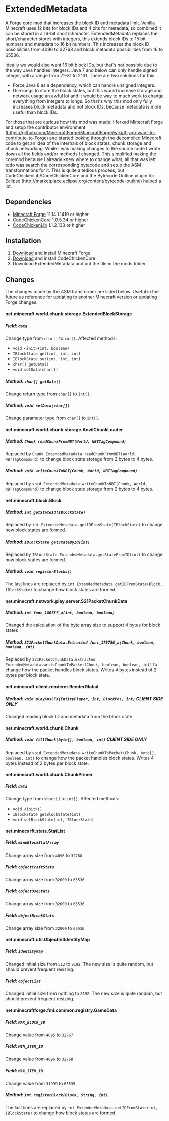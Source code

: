 # ExtendedMetadata

A Forge core mod that increases the block ID and metadata limit.
Vanilla Minecraft uses 12 bits for block IDs and 4 bits for metadata, so combined it can be stored in a 16-bit short/character.
ExtendedMetadata replaces the short/character stores with integers, this extends block IDs to 15 bit numbers and metadata to 16 bit numbers. This increases the block ID possibilities from 4096 to 32768 and block metadata possibilities from 16 to 65536.

Ideally we would also want 16 bit block IDs, but that's not possible due to the way Java handles integers. Java 7 and below can only handle signed integer, with a range from 2^-31 to 2^31. There are two solutions for this:
* Force Java 8 as a dependency, which can handle unsigned integers. 
* Use longs to store the block states, but this would increase storage and network usage an awful lot and it would be way to much work to change everything from integers to longs.
So that's why this mod only fully increases block metadata and not block IDs, because metadata is more useful than block IDs.

For those that are curious how this mod was made: I forked Minecraft Forge and setup the contributor environment (https://github.com/MinecraftForge/MinecraftForge/wiki/If-you-want-to-contribute-to-Forge) and started looking through the decompiled Minecraft code to get an idea of the internals of block states, chunk storage and chunk networking. While I was making changes to the source code I wrote down all the fields and/or methods I changed. This simplified making the coremod because I already knew where to change what, all that was left todo was search the corresponding bytecode and setup the ASM transformations for it. This is quite a tedious process, but CodeChickenLib/CodeChickenCore and the Bytecode Outline plugin for Eclipse (http://marketplace.eclipse.org/content/bytecode-outline) helped a lot.

## Dependencies
* [Minecraft Forge](http://minecraftforge.net) 11.14.1.1419 or higher
* [CodeChickenCore](http://www.minecraftforum.net/forums/mapping-and-modding/minecraft-mods/1279956-chickenbones-mods) 1.0.5.34 or higher
* [CodeChickenLib](http://www.minecraftforum.net/forums/mapping-and-modding/minecraft-mods/1279956-chickenbones-mods) 1.1.2.133 or higher

## Installation
1. [Download](http://files.minecraftforge.net) and install Minecraft Forge
2. [Download](http://chickenbones.net/Pages/links.html) and install CodeChickenCore
3. Download ExtendedMetadata and put the file in the mods folder

## Changes
The changes made by the ASM transformer are listed below. Useful in the future as reference for updating to another Minecraft version or updating Forge changes.

#### net.minecraft.world.chunk.storage.ExtendedBlockStorage
##### Field: `data`
Change type from `char[]` to `int[]`. Affected methods: 
* `void <init>(int, boolean)`
* `IBlockState get(int, int, int)`
* `IBlockState set(int, int, int)`
* `char[] getData()`
* `void setData(char[])`

##### Method: `char[] getData()`
Change return type from `char[]` to `int[]`.

##### Method: `void setData(char[])`
Change parameter type from `char[]` to `int[]`.

#### net.minecraft.world.chunk.storage.AnvilChunkLoader
##### Method: `Chunk readChunkFromNBT(World, NBTTagCompound)`
Replaced by `Chunk ExtendedMetadata.readChunkFromNBT(World, NBTTagCompound)` to change block state storage from 2 bytes to 4 bytes.

##### Method: `void writeChunkToNBT(Chunk, World, NBTTagCompound)`
Replaced by `void ExtendedMetadata.writeChunkToNBT(Chunk, World, NBTTagCompound)` to change block state storage from 2 bytes to 4 bytes.

#### net.minecraft.block.Block
##### Method: `int getStateId(IBlockState)`
Replaced by `int ExtendedMetadata.getIDFromState(IBlockState)` to change how block states are formed.

##### Method: `IBlockState getStateById(int)`
Replaced by `IBlockState ExtendedMetadata.getStateFromID(int)` to change how block states are formed.

##### Method: `void registerBlocks()`
The last lines are replaced by `int ExtendedMetadata.getIDFromState(Block, IBlockState)` to change how block states are formed.

#### net.minecraft.network.play.server.S21PacketChunkData
##### Method: `int func_180737_a(int, boolean, boolean)`
Changed the calculation of the byte array size to support 4 bytes for block states

##### Method: `S21PacketChunkData.Extracted func_179756_a(Chunk, boolean, boolean, int)`
Replaced by `S21PacketChunkData.Extracted ExtendedMetadata.writeChunkToPacket(Chunk, boolean, boolean, int)` to change how the packet handles block states. Writes 4 bytes instead of 2 bytes per block state.

#### net.minecraft.client.renderer.RenderGlobal
##### Method: `void playAusSFX(EntityPlayer, int, BlockPos, int)` *CLIENT SIDE ONLY*
Changed reading block ID and metadata from the block state

#### net.minecraft.world.chunk.Chunk
##### Method: `void fillChunk(byte[], boolean, int)` *CLIENT SIDE ONLY*
Replaced by `void ExtendedMetadata.writeChunkToPacket(Chunk, byte[], boolean, int)` to change how the packet handles block states. Writes 4 bytes instead of 2 bytes per block state.

#### net.minecraft.world.chunk.ChunkPrimer
##### Field: `data`
Change type from `short[]` to `int[]`. Affected methods:
* `void <init>()`
* `IBlockState getBlockState(int)`
* `void setBlockState(int, IBlockState)`

#### net.minecarft.stats.StatList
##### Field: `mineBlockStatArray`
Change array size from `4096` to `32768`.

##### Field: `objectCraftStats`
Change array size from `32000` to `65536`

##### Field: `objectUseStats`
Change array size from `32000` to `65536`

##### Field: `objectBreakStats`
Change array size from `32000` to `65536`

#### net.minecraft.util.ObjectIntIdentityMap
##### Field: `identityMap`
Changed initial size from `512` to `8192`.
The new size is quite random, but should prevent frequent resizing.

##### Field: `objectList`
Changed initial size from nothing to `8192`.
The new size is quite random, but should prevent frequent resizing.

#### net.minecraftforge.fml.common.registry.GameData
##### Field: `MAX_BLOCK_ID`
Change value from `4095` to `32767`

##### Field: `MIN_ITEM_ID`
Change value from `4096` to `32768`

##### Field: `MAX_ITEM_ID`
Change value from `31999` to `65535`

##### Method: `int registerBlock(Block, String, int)`
The last lines are replaced by `int ExtendedMetadata.getIDFromState(int, IBlockState)` to change how block states are formed.
